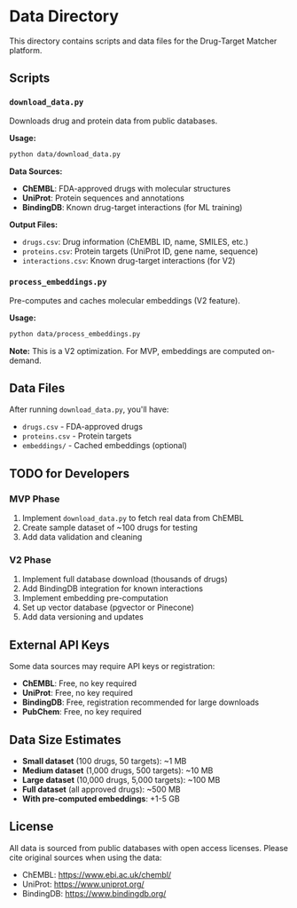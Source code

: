 # Data Directory

This directory contains scripts and data files for the Drug-Target Matcher platform.

## Scripts

### `download_data.py`
Downloads drug and protein data from public databases.

**Usage:**
```bash
python data/download_data.py
```

**Data Sources:**
- **ChEMBL**: FDA-approved drugs with molecular structures
- **UniProt**: Protein sequences and annotations
- **BindingDB**: Known drug-target interactions (for ML training)

**Output Files:**
- `drugs.csv`: Drug information (ChEMBL ID, name, SMILES, etc.)
- `proteins.csv`: Protein targets (UniProt ID, gene name, sequence)
- `interactions.csv`: Known drug-target interactions (for V2)

### `process_embeddings.py`
Pre-computes and caches molecular embeddings (V2 feature).

**Usage:**
```bash
python data/process_embeddings.py
```

**Note:** This is a V2 optimization. For MVP, embeddings are computed on-demand.

## Data Files

After running `download_data.py`, you'll have:

- `drugs.csv` - FDA-approved drugs
- `proteins.csv` - Protein targets
- `embeddings/` - Cached embeddings (optional)

## TODO for Developers

### MVP Phase
1. Implement `download_data.py` to fetch real data from ChEMBL
2. Create sample dataset of ~100 drugs for testing
3. Add data validation and cleaning

### V2 Phase
1. Implement full database download (thousands of drugs)
2. Add BindingDB integration for known interactions
3. Implement embedding pre-computation
4. Set up vector database (pgvector or Pinecone)
5. Add data versioning and updates

## External API Keys

Some data sources may require API keys or registration:

- **ChEMBL**: Free, no key required
- **UniProt**: Free, no key required
- **BindingDB**: Free, registration recommended for large downloads
- **PubChem**: Free, no key required

## Data Size Estimates

- **Small dataset** (100 drugs, 50 targets): ~1 MB
- **Medium dataset** (1,000 drugs, 500 targets): ~10 MB
- **Large dataset** (10,000 drugs, 5,000 targets): ~100 MB
- **Full dataset** (all approved drugs): ~500 MB
- **With pre-computed embeddings**: +1-5 GB

## License

All data is sourced from public databases with open access licenses. Please cite original sources when using the data:

- ChEMBL: https://www.ebi.ac.uk/chembl/
- UniProt: https://www.uniprot.org/
- BindingDB: https://www.bindingdb.org/

